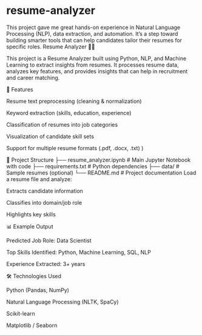 # resume-analyzer
This project gave me great hands-on experience in Natural Language Processing (NLP), data extraction, and automation. It’s a step toward building smarter tools that can help candidates tailor their resumes for specific roles.
Resume Analyzer 📄✨

This project is a Resume Analyzer built using Python, NLP, and Machine Learning to extract insights from resumes. It processes resume data, analyzes key features, and provides insights that can help in recruitment and career matching.

🚀 Features

Resume text preprocessing (cleaning & normalization)

Keyword extraction (skills, education, experience)

Classification of resumes into job categories

Visualization of candidate skill sets

Support for multiple resume formats (.pdf, .docx, .txt)
)

📂 Project Structure
├── resume_analyzer.ipynb   # Main Jupyter Notebook with code
├── requirements.txt        # Python dependencies
├── data/                   # Sample resumes (optional)
└── README.md               # Project documentation
Load a resume file and analyze:

Extracts candidate information

Classifies into domain/job role

Highlights key skills

📊 Example Output

Predicted Job Role: Data Scientist

Top Skills Identified: Python, Machine Learning, SQL, NLP

Experience Extracted: 3+ years

🛠️ Technologies Used

Python (Pandas, NumPy)

Natural Language Processing (NLTK, SpaCy)

Scikit-learn

Matplotlib / Seaborn
